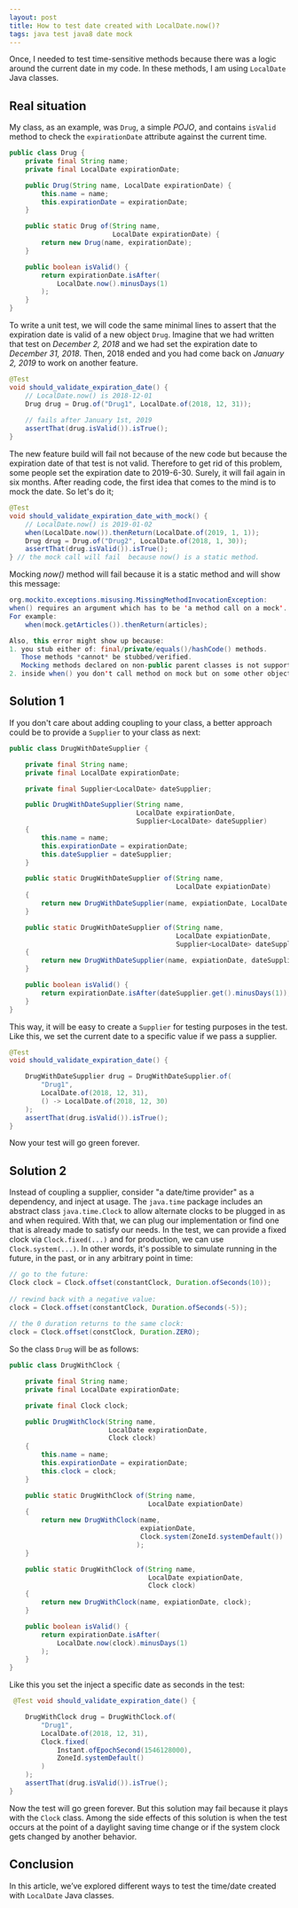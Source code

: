 ```yaml
---
layout: post
title: How to test date created with LocalDate.now()?
tags: java test java8 date mock
---
```


Once, I needed to test time-sensitive methods because there was a logic around the current date in my code. In these methods, I am using `LocalDate ` Java classes. 

## Real situation

My class, as an example, was `Drug`, a simple *POJO*, and contains `isValid` method to check the `expirationDate` attribute against the current time.



```java
public class Drug {
    private final String name;
    private final LocalDate expirationDate;

    public Drug(String name, LocalDate expirationDate) {
        this.name = name;
        this.expirationDate = expirationDate;
    }

    public static Drug of(String name, 
                          LocalDate expirationDate) {
        return new Drug(name, expirationDate);
    }

    public boolean isValid() {
        return expirationDate.isAfter(
            LocalDate.now().minusDays(1)
        );
    }
}
```

To write a unit test, we will code the same minimal lines to assert that the expiration date is valid of a new object `Drug`. Imagine that we had written that test on *December 2, 2018* and we had set the expiration date to *December 31, 2018*. Then, 2018 ended and you had come back on *January 2, 2019* to work on another feature.

```java
@Test 
void should_validate_expiration_date() {
	// LocalDate.now() is 2018-12-01
    Drug drug = Drug.of("Drug1", LocalDate.of(2018, 12, 31));
    
    // fails after January 1st, 2019
    assertThat(drug.isValid()).isTrue(); 
} 
```

The new feature build will fail not because of the new code but because the expiration date of that test is not valid. Therefore to get rid of this problem, some people set the expiration date to 2019-6-30. Surely, it will fail again in six months. After reading code, the first idea that comes to the mind is to mock the date. So let's do it;

```java
@Test 
void should_validate_expiration_date_with_mock() {
    // LocalDate.now() is 2019-01-02
    when(LocalDate.now()).thenReturn(LocalDate.of(2019, 1, 1));
    Drug drug = Drug.of("Drug2", LocalDate.of(2018, 1, 30));
    assertThat(drug.isValid()).isTrue();
} // the mock call will fail  because now() is a static method.  
```

Mocking *now()* method will fail because it is a static method and will show this message:

```java
org.mockito.exceptions.misusing.MissingMethodInvocationException: 
when() requires an argument which has to be 'a method call on a mock'.
For example:
    when(mock.getArticles()).thenReturn(articles);

Also, this error might show up because:
1. you stub either of: final/private/equals()/hashCode() methods.
   Those methods *cannot* be stubbed/verified.
   Mocking methods declared on non-public parent classes is not supported.
2. inside when() you don't call method on mock but on some other object.
```

## Solution 1

If you don't care about adding coupling to your class, a better approach could be to provide a `Supplier` to your class as next:

```java
public class DrugWithDateSupplier {

    private final String name;
    private final LocalDate expirationDate;

    private final Supplier<LocalDate> dateSupplier;

    public DrugWithDateSupplier(String name, 
                                LocalDate expirationDate,
                                Supplier<LocalDate> dateSupplier) 
    {
        this.name = name;
        this.expirationDate = expirationDate;
        this.dateSupplier = dateSupplier;
    }

    public static DrugWithDateSupplier of(String name, 
                                          LocalDate expiationDate) 
    {
        return new DrugWithDateSupplier(name, expiationDate, LocalDate::now);
    }

    public static DrugWithDateSupplier of(String name, 
                                          LocalDate expiationDate,
                                          Supplier<LocalDate> dateSupplier) 
    {
        return new DrugWithDateSupplier(name, expiationDate, dateSupplier);
    }

    public boolean isValid() {
        return expirationDate.isAfter(dateSupplier.get().minusDays(1));
    }
}
```

This way, it will be easy to create a `Supplier` for testing purposes in the test. Like this, we set the current date to a specific value if we pass a supplier.

```java
@Test 
void should_validate_expiration_date() {

    DrugWithDateSupplier drug = DrugWithDateSupplier.of(
        "Drug1", 
        LocalDate.of(2018, 12, 31),
        () -> LocalDate.of(2018, 12, 30)
    );
    assertThat(drug.isValid()).isTrue();
}
```

Now your test will go green forever.

## Solution 2

Instead of coupling a supplier, consider "a date/time provider" as a dependency, and inject at usage. The `java.time` package includes an abstract class `java.time.Clock` to allow alternate clocks to be plugged in as and when required. With that, we can plug our implementation or find one that is already made to satisfy our needs. In the test, we can provide a fixed clock via `Clock.fixed(...)` and for production, we can use `Clock.system(...)`. In other words, it's possible to simulate running in the future, in the past, or in any arbitrary point in time:

```java
// go to the future:
Clock clock = Clock.offset(constantClock, Duration.ofSeconds(10));
        
// rewind back with a negative value:
clock = Clock.offset(constantClock, Duration.ofSeconds(-5));
 
// the 0 duration returns to the same clock:
clock = Clock.offset(constClock, Duration.ZERO);
```

So the class `Drug` will be as follows: 

```java
public class DrugWithClock {

    private final String name;
    private final LocalDate expirationDate;

    private final Clock clock;

    public DrugWithClock(String name, 
                         LocalDate expirationDate, 
                         Clock clock) 
    {
        this.name = name;
        this.expirationDate = expirationDate;
        this.clock = clock;
    }

    public static DrugWithClock of(String name, 
                                   LocalDate expiationDate) 
    {
        return new DrugWithClock(name, 
                                 expiationDate, 
                                 Clock.system(ZoneId.systemDefault())
                                );
    }

    public static DrugWithClock of(String name, 
                                   LocalDate expiationDate, 
                                   Clock clock) 
    {
        return new DrugWithClock(name, expiationDate, clock);
    }

    public boolean isValid() {
        return expirationDate.isAfter(
            LocalDate.now(clock).minusDays(1)
        );
    }
}
```

Like this you set the inject a specific date as seconds in the test: 

```java
 @Test void should_validate_expiration_date() {

    DrugWithClock drug = DrugWithClock.of(
        "Drug1", 
        LocalDate.of(2018, 12, 31),
        Clock.fixed(
            Instant.ofEpochSecond(1546128000), 
            ZoneId.systemDefault()
        )
    );
    assertThat(drug.isValid()).isTrue();
}
```

Now the test will go green forever. But this solution may fail because it plays with the `Clock` class. Among the side effects of this solution is when the test occurs at the point of a daylight saving time change or if the system clock gets changed by another behavior.

## Conclusion

In this article, we’ve explored different ways to test the time/date created with `LocalDate` Java classes.